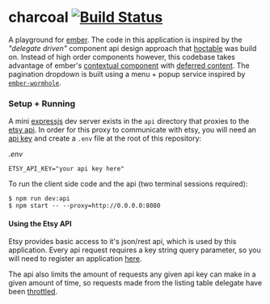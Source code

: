 # charcoal [![Build Status](https://travis-ci.org/dadleyy/charcoal.svg?branch=master)](https://travis-ci.org/dadleyy/charcoal)

A playground for [ember](http://emberjs.com). The code in this application is inspired by the *"delegate driven"* component api design approach that [hoctable](https://github.com/dadleyy/hoctable) was build on. Instead of high order components however, this codebase takes advantage of ember's [contextual component](http://emberjs.com/blog/2016/01/15/ember-2-3-released.html#toc_contextual-components) with [deferred content](https://github.com/danmcclain/ember-deferred-content). The pagination dropdown is built using a menu + popup service inspired by [`ember-wormhole`](https://github.com/yapplabs/ember-wormhole).

### Setup + Running

A mini [expressjs](http://expressjs.com/) dev server exists in the `api` directory that proxies to the [etsy api](https://www.etsy.com/developers/documentation). In order for this proxy to communicate with etsy, you will need an [api key](using-the-etsy-api) and create a `.env` file at the root of this repository:

*.env*
```
ETSY_API_KEY="your api key here"
```

To run the client side code and the api (two terminal sessions required):

```
$ npm run dev:api
$ npm start -- --proxy=http://0.0.0.0:8080
```

#### Using the Etsy API

Etsy provides basic access to it's json/rest api, which is used by this application. Every api request requires a key string query parameter, so you will need to register an application [here](https://www.etsy.com/developers/).

The api also limits the amount of requests any given api key can make in a given amount of time, so requests made from the listing table delegate have been [throttled](https://github.com/dadleyy/charcoal/blob/d62133cae8f11f39ace8c53d9e4b97a3c4be00ff/app/delegates/listings.js#L84).
